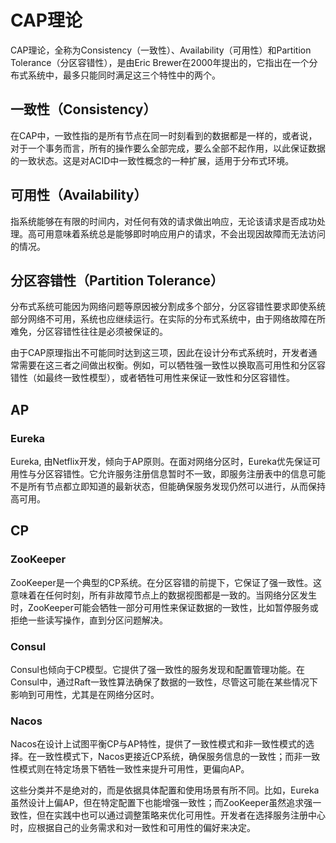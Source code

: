 # CAP理论
CAP理论，全称为Consistency（一致性）、Availability（可用性）和Partition Tolerance（分区容错性），是由Eric Brewer在2000年提出的，它指出在一个分布式系统中，最多只能同时满足这三个特性中的两个。

## 一致性（Consistency）
在CAP中，一致性指的是所有节点在同一时刻看到的数据都是一样的，或者说，对于一个事务而言，所有的操作要么全部完成，要么全部不起作用，以此保证数据的一致状态。这是对ACID中一致性概念的一种扩展，适用于分布式环境。

## 可用性（Availability）
指系统能够在有限的时间内，对任何有效的请求做出响应，无论该请求是否成功处理。高可用意味着系统总是能够即时响应用户的请求，不会出现因故障而无法访问的情况。

## 分区容错性（Partition Tolerance）
分布式系统可能因为网络问题等原因被分割成多个部分，分区容错性要求即使系统部分网络不可用，系统也应继续运行。在实际的分布式系统中，由于网络故障在所难免，分区容错性往往是必须被保证的。

由于CAP原理指出不可能同时达到这三项，因此在设计分布式系统时，开发者通常需要在这三者之间做出权衡。例如，可以牺牲强一致性以换取高可用性和分区容错性（如最终一致性模型），或者牺牲可用性来保证一致性和分区容错性。
## AP 

### Eureka
 Eureka, 由Netflix开发，倾向于AP原则。在面对网络分区时，Eureka优先保证可用性与分区容错性。它允许服务注册信息暂时不一致，即服务注册表中的信息可能不是所有节点都立即知道的最新状态，但能确保服务发现仍然可以进行，从而保持高可用。
## CP 

### ZooKeeper 
ZooKeeper是一个典型的CP系统。在分区容错的前提下，它保证了强一致性。这意味着在任何时刻，所有非故障节点上的数据视图都是一致的。当网络分区发生时，ZooKeeper可能会牺牲一部分可用性来保证数据的一致性，比如暂停服务或拒绝一些读写操作，直到分区问题解决。

### Consul
Consul也倾向于CP模型。它提供了强一致性的服务发现和配置管理功能。在Consul中，通过Raft一致性算法确保了数据的一致性，尽管这可能在某些情况下影响到可用性，尤其是在网络分区时。

### Nacos
Nacos在设计上试图平衡CP与AP特性，提供了一致性模式和非一致性模式的选择。在一致性模式下，Nacos更接近CP系统，确保服务信息的一致性；而非一致性模式则在特定场景下牺牲一致性来提升可用性，更偏向AP。

这些分类并不是绝对的，而是依据具体配置和使用场景有所不同。比如，Eureka虽然设计上偏AP，但在特定配置下也能增强一致性；而ZooKeeper虽然追求强一致性，但在实践中也可以通过调整策略来优化可用性。开发者在选择服务注册中心时，应根据自己的业务需求和对一致性和可用性的偏好来决定。